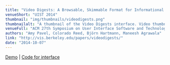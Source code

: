 ```yaml
---
title: "Video Digests: A Browsable, Skimmable Format for Informational Lecture Videos"
venueShort: "UIST 2014"
thumbnail: "img/thumbnails/videodigests.png"
thumbnailalt: "A thumbnail of the Video Digests interface. Video thumbnails displayed alongside short summaries of the video content."
venueFull: "ACM 27th Symposium on User Interface Software and Technology"
authors: "Amy Pavel, Colorado Reed, Björn Hartmann, Maneesh Agrawala"
link: "http://vis.berkeley.edu/papers/videodigests/"
date: "2014-10-07"
---
```


[Demo][2] | [Code for interface][3]

[2]: http://vis.berkeley.edu/videodigests
[3]: https://github.com/ucbvislab/vdigests